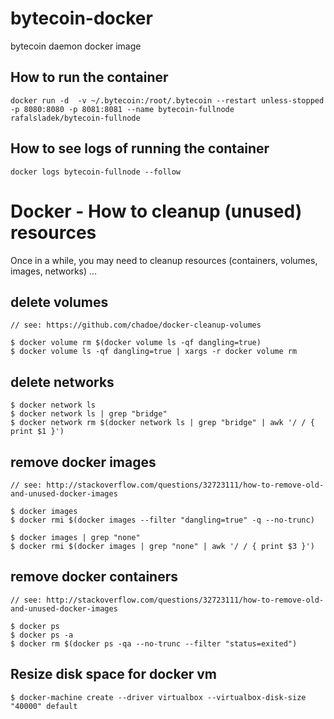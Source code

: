 # bytecoin-docker
bytecoin daemon docker image


## How to run the container
```
docker run -d  -v ~/.bytecoin:/root/.bytecoin --restart unless-stopped -p 8080:8080 -p 8081:8081 --name bytecoin-fullnode rafalsladek/bytecoin-fullnode 
```

## How to see logs of running the container
```
docker logs bytecoin-fullnode --follow
```


# Docker - How to cleanup (unused) resources

Once in a while, you may need to cleanup resources (containers, volumes, images, networks) ...
    
## delete volumes
    
    // see: https://github.com/chadoe/docker-cleanup-volumes
    
    $ docker volume rm $(docker volume ls -qf dangling=true)
    $ docker volume ls -qf dangling=true | xargs -r docker volume rm
    
## delete networks

    $ docker network ls  
    $ docker network ls | grep "bridge"   
    $ docker network rm $(docker network ls | grep "bridge" | awk '/ / { print $1 }')
    
## remove docker images
    
    // see: http://stackoverflow.com/questions/32723111/how-to-remove-old-and-unused-docker-images
    
    $ docker images
    $ docker rmi $(docker images --filter "dangling=true" -q --no-trunc)
    
    $ docker images | grep "none"
    $ docker rmi $(docker images | grep "none" | awk '/ / { print $3 }')

## remove docker containers

    // see: http://stackoverflow.com/questions/32723111/how-to-remove-old-and-unused-docker-images
    
    $ docker ps
    $ docker ps -a
    $ docker rm $(docker ps -qa --no-trunc --filter "status=exited")
    
## Resize disk space for docker vm
    
    $ docker-machine create --driver virtualbox --virtualbox-disk-size "40000" default
    
